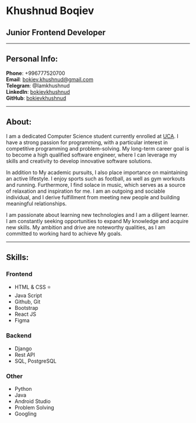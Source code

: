 # Khushnud Boqiev
## Junior Frontend Developer
--------------------------
## Personal Info:
**Phone**: +996777520700   
**Email**: bokiev.khushnud@gmail.com  
**Telegram**: @Iamkhushnud   
**LinkedIn**: [bokievkhushnud](https://www.linkedin.com/in/bokievkhushnud/)   
**GitHub**: [bokievkhushnud](https://github.com/bokievkhushnud/)

--------------------------
## About:
I am a dedicated Computer Science student currently enrolled at [UCA](https://ucentralasia.org/home). I have a strong passion for programming, with a particular interest in competitive programming and problem-solving. My long-term career goal is to become a high qualified software engineer, where I can leverage my skills and creativity to develop innovative software solutions.

In addition to My academic pursuits, I also place importance on maintaining an active lifestyle. I enjoy sports such as football, as well as gym workouts and running. Furthermore, I find solace in music, which serves as a source of relaxation and inspiration for me. I am an outgoing and sociable individual, and I derive fulfillment from meeting new people and building meaningful relationships.

I am passionate about learning new technologies and I am a diligent learner. I am constantly seeking opportunities to expand My knowledge and acquire new skills. My ambition and drive are noteworthy qualities, as I am committed to working hard to achieve My goals.

--------------------------
## Skills: 
### Frontend 
* HTML & CSS :star:
* Java Script
* Github, Git
* Bootstrap
* React JS
* Figma
### Backend
* Django
* Rest API
* SQL, PostgreSQL
### Other
* Python
* Java
* Android Studio
* Problem Solving
* Googling


